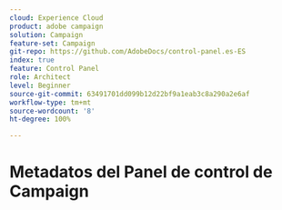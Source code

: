 ```yaml
---
cloud: Experience Cloud
product: adobe campaign
solution: Campaign
feature-set: Campaign
git-repo: https://github.com/AdobeDocs/control-panel.es-ES
index: true
feature: Control Panel
role: Architect
level: Beginner
source-git-commit: 63491701dd099b12d22bf9a1eab3c8a290a2e6af
workflow-type: tm+mt
source-wordcount: '8'
ht-degree: 100%

---
```



# Metadatos del Panel de control de Campaign
